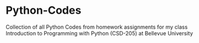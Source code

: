 # Python-Codes
Collection of all Python Codes from homework assignments for my class Introduction to Programming with Python (CSD-205) at Bellevue University
